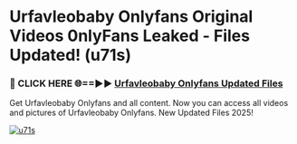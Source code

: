 # Urfavleobaby Onlyfans Original Videos 0nlyFans Leaked - Files Updated! (u71s)

<h3>🔴 CLICK HERE 🌐==►► <a href="https://tinyurl.com/ms9xzufz" rel="nofollow">Urfavleobaby Onlyfans Updated Files</a></h3>

Get Urfavleobaby Onlyfans and all content. Now you can access all videos and pictures of Urfavleobaby Onlyfans. New Updated Files 2025!

[![u71s](https://i.imgur.com/ppqm5kG.gif)](https://tinyurl.com/ms9xzufz)
